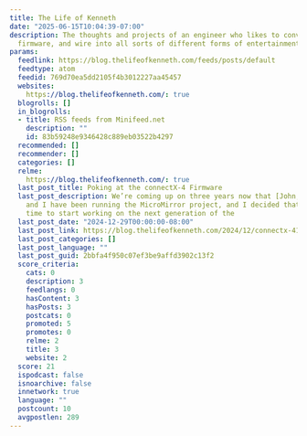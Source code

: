 ```yaml
---
title: The Life of Kenneth
date: "2025-06-15T10:04:39-07:00"
description: The thoughts and projects of an engineer who likes to convert solder,
  firmware, and wire into all sorts of different forms of entertainment.
params:
  feedlink: https://blog.thelifeofkenneth.com/feeds/posts/default
  feedtype: atom
  feedid: 769d70ea5dd2105f4b3012227aa45457
  websites:
    https://blog.thelifeofkenneth.com/: true
  blogrolls: []
  in_blogrolls:
  - title: RSS feeds from Minifeed.net
    description: ""
    id: 83b59248e9346428c889eb03522b4297
  recommended: []
  recommender: []
  categories: []
  relme:
    https://blog.thelifeofkenneth.com/: true
  last_post_title: Poking at the connectX-4 Firmware
  last_post_description: We’re coming up on three years now that [John, Warthog9]
    and I have been running the MicroMirror project, and I decided that it was about
    time to start working on the next generation of the
  last_post_date: "2024-12-29T00:00:00-08:00"
  last_post_link: https://blog.thelifeofkenneth.com/2024/12/connectx-4121c-firmware.html
  last_post_categories: []
  last_post_language: ""
  last_post_guid: 2bbfa4f950c07ef3be9affd3902c13f2
  score_criteria:
    cats: 0
    description: 3
    feedlangs: 0
    hasContent: 3
    hasPosts: 3
    postcats: 0
    promoted: 5
    promotes: 0
    relme: 2
    title: 3
    website: 2
  score: 21
  ispodcast: false
  isnoarchive: false
  innetwork: true
  language: ""
  postcount: 10
  avgpostlen: 289
---
```

